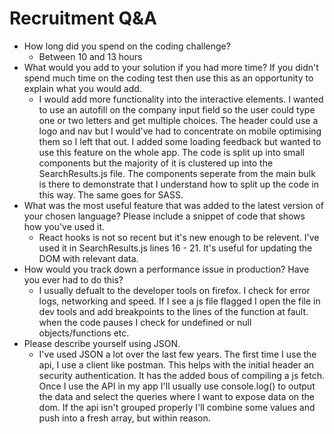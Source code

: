 # Recruitment Q&A
* How long did you spend on the coding challenge?
  - Between 10 and 13 hours
* What would you add to your solution if you had more time? If you didn&#39;t spend much time on the coding test then use this as an opportunity to explain what you would add.
  - I would add more functionality into the interactive elements. I wanted to use an autofill on the company input field so the user could type one or two letters and get multiple choices. The header could use a logo and nav but I would've had to concentrate on mobile optimising them so I left that out. I added some loading feedback but wanted to use this feature on the whole app. The code is split up into small components but the majority of it is clustered up into the SearchResults.js file. The components seperate from the main bulk is there to demonstrate that I understand how to split up the code in this way. The same goes for SASS.
* What was the most useful feature that was added to the latest version of your chosen language? Please include a snippet of code that shows how you&#39;ve used it.
  - React hooks is not so recent but it's new enough to be relevent. I've used it in SearchResults.js lines 16 - 21. It's useful for updating the DOM with relevant data.
* How would you track down a performance issue in production? Have you ever had to do this?
  - I usually defualt to the developer tools on firefox. I check for error logs, networking and speed. If I see a js file flagged I open the file in dev tools and add breakpoints to the lines of the function at fault. when the code pauses I check for undefined or null objects/functions etc.
* Please describe yourself using JSON.
  - I've used JSON a lot over the last few years. The first time I use the api, I use a client like postman. This helps with the initial header an security authentication. It has the added bous of compiling a js fetch. Once I use the API in my app I'll usually use console.log() to output the data and select the queries where I want to expose data on the dom. If the api isn't grouped properly I'll combine some values and push into a fresh array, but within reason.
